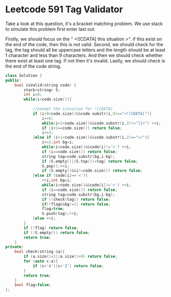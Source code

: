 # Leetcode 591 Tag Validator

Take a look at this question, it's a bracket matching problem. We use stack to simulate this problem first enter last out.

Firstly, we should focus on the " <![CDATA[ this situation >". if this exist on the end of the code, then this is not valid.
Second, we should check for the tag, the tag should all be uppercase letters and the length should be at least 1 character and less than 9 characters.
And then we should check whether there exist at least one tag. If not then it's invalid. Lastly, we should check </tag> is the end of the code string.
 

```cpp
class Solution {
public:
    bool isValid(string code) {
        stack<string> S;
        int i=0;
        while(i<code.size()){
            
            //exempt the situation for ![CDATA]
            if (i+8<code.size()&&code.substr(i,9)=="<![CDATA["){
                i+=9;
                while(i+2<code.size()&&code.substr(i,3)!="]]>") ++i;
                if (i+2==code.size()) return false;
                i+=3;
            }else if (i+1<code.size()&&code.substr(i,2)=="</"){
                i+=2;int bg=i;
                while(i<code.size()&&code[i]!='>') ++i;
                if (i==code.size()) return false;
                string tag=code.substr(bg,i-bg);
                if (S.empty()||S.top()!=tag) return false;
                S.pop();++i;
                if (S.empty()&&i!=code.size()) return false;
            }else if (code[i]=='<'){
                ++i;int bg=i;
                while(i<code.size()&&code[i]!='>') ++i;
                if (i==code.size()) return false;
                string tag=code.substr(bg,i-bg);
                if (!check(tag)) return false;
                if(!flag&&bg!=1) return false;
                flag=true;
                S.push(tag);++i;
            }else ++i;
        }
        if (!flag) return false;
        if (!S.empty()) return false;
        return true;
    }
private:
    bool check(string &a){
        if (a.size()<1||a.size()>9) return false;
        for (auto c:a){
            if (c<'A'||c>'Z') return false;
        }
        return true;
    }
    bool flag=false;
};
```
